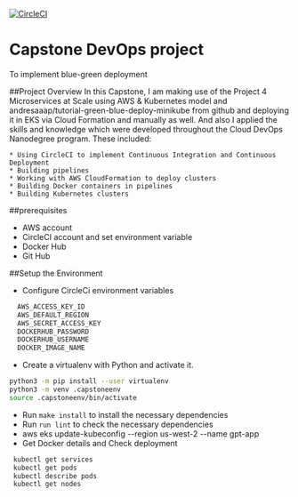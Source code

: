 [![CircleCI](https://dl.circleci.com/status-badge/img/gh/ali-as64/capstone/tree/master.svg?style=svg)](https://dl.circleci.com/status-badge/redirect/gh/ali-as64/tutorial-green-blue-deploy-minikube/tree/master)
# Capstone DevOps project
To implement blue-green deployment

##Project Overview
In this Capstone, I am making use of the Project 4 Microservices at Scale using AWS & Kubernetes model and andresaaap/tutorial-green-blue-deploy-minikube from github and deploying it in EKS via Cloud Formation and manually as well. And also I applied the skills and knowledge which were developed throughout the Cloud DevOps Nanodegree program. These included:

    * Using CircleCI to implement Continuous Integration and Continuous Deployment
    * Building pipelines
    * Working with AWS CloudFormation to deploy clusters
    * Building Docker containers in pipelines
    * Building Kubernetes clusters
##prerequisites

* AWS account
* CircleCI account and set environment variable
* Docker Hub
* Git Hub

##Setup the Environment 

* Configure CircleCi environment variables
```bash
  AWS_ACCESS_KEY_ID		
  AWS_DEFAULT_REGION		
  AWS_SECRET_ACCESS_KEY		
  DOCKERHUB_PASSWORD		
  DOCKERHUB_USERNAME		
  DOCKER_IMAGE_NAME	
  ```
* Create a virtualenv with Python and activate it. 
```bash
python3 -m pip install --user virtualenv
python3 -m venv .capstoneenv
source .capstoneenv/bin/activate
```
* Run `make install` to install the necessary dependencies
* Run `run lint` to check the necessary dependencies
* aws eks update-kubeconfig --region us-west-2 --name gpt-app
* Get Docker details and Check deployment
```bash
 kubectl get services
 kubectl get pods
 kubectl describe pods
 kubectl get nodes
```
